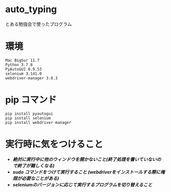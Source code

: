 # auto_typing
 とある勉強会で使ったプログラム


# 環境
```
Mac BigSur 11.7
Python 3.7.8
PyAutoGUI 0.9.53
selenium 3.141.0
webdriver-manager 3.8.3
```

# pip コマンド
```
pip install pyautogui
pip install selenium
pip install webdriver-manager
```

# 実行時に気をつけること
* ***絶対に実行中に他のウィンドウを開かないこと(終了処理を書いていないので終了が難しくなる)***
* ***sudo コマンドをつけて実行すること (webdriverをインストールする際に権限が必要なことがある)***
* ***seleniumのバージョンに応じて実行するプログラムを切り替えること***